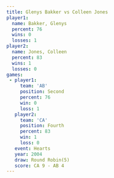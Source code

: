 ```yaml
---
title: Glenys Bakker vs Colleen Jones
player1:              
  name: Bakker, Glenys
  percent: 76         
  wins: 0             
  losses: 1           
player2:              
  name: Jones, Colleen
  percent: 83         
  wins: 1             
  losses: 0           
games:
 - player1:          
     team: 'AB'      
     position: Second
     percent: 76     
     win: 0          
     loss: 1         
   player2:          
     team: 'CA'      
     position: Fourth
     percent: 83     
     win: 1          
     loss: 0         
   event: Hearts       
   year: 2004          
   draw: Round Robin(5)
   score: CA 9 - AB 4  
---
```


